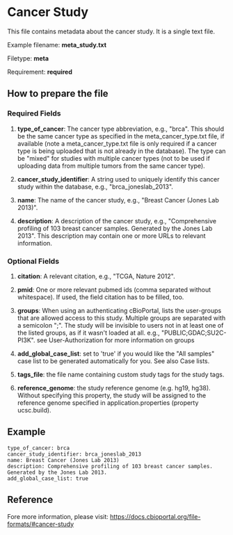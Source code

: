 # Cancer Study

This file contains metadata about the cancer study. It is a single text file. 

Example filename: **meta_study.txt**

Filetype: **meta** 

Requirement: **required**

## How to prepare the file

### Required Fields

1. **type_of_cancer**: The cancer type abbreviation, e.g., "brca". This should be the same cancer type as specified in the meta_cancer_type.txt file, if available (note a meta_cancer_type.txt file is only required if a cancer type is being uploaded that is not already in the database). The type can be "mixed" for studies with multiple cancer types (not to be used if uploading data from multiple tumors from the same cancer type).

2. **cancer_study_identifier**: A string used to uniquely identify this cancer study within the database, e.g., "brca_joneslab_2013".

3. **name**: The name of the cancer study, e.g., "Breast Cancer (Jones Lab 2013)".

4. **description**: A description of the cancer study, e.g., "Comprehensive profiling of 103 breast cancer samples. Generated by the Jones Lab 2013". This description may contain one or more URLs to relevant information.

### Optional Fields
1. **citation**: A relevant citation, e.g., "TCGA, Nature 2012".

2. **pmid**: One or more relevant pubmed ids (comma separated without whitespace). If used, the field citation has to be filled, too.

3. **groups**: When using an authenticating cBioPortal, lists the user-groups that are allowed access to this study. Multiple groups are separated with a semicolon ";". The study will be invisible to users not in at least one of the listed groups, as if it wasn't loaded at all. e.g., "PUBLIC;GDAC;SU2C-PI3K". see User-Authorization for more information on groups

4. **add_global_case_list**: set to 'true' if you would like the "All samples" case list to be generated automatically for you. See also Case lists.

5. **tags_file**: the file name containing custom study tags for the study tags.

6. **reference_genome**: the study reference genome (e.g. hg19, hg38). Without specifying this property, the study will be assigned to the reference genome specified in application.properties (property ucsc.build).

## Example

```
type_of_cancer: brca
cancer_study_identifier: brca_joneslab_2013
name: Breast Cancer (Jones Lab 2013)
description: Comprehensive profiling of 103 breast cancer samples. Generated by the Jones Lab 2013.
add_global_case_list: true

```

## Reference

Fore more information, please visit: https://docs.cbioportal.org/file-formats/#cancer-study
